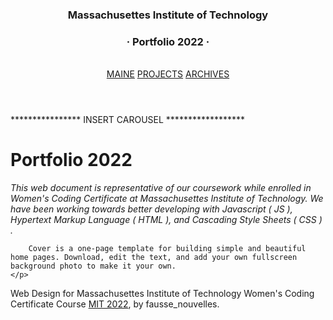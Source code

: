 <html lang="en">
  <body class="text-center">
    <div class="cover-container d-flex w-100 h-100 p-3 mx-auto flex-column">
  <header class="masthead mb-auto">
    <div class="inner">
      <h3 class="masthead-brand">Massachusettes Institute of Technology</h3>
      <h3> · Portfolio 2022 · </h3>
      <br>
      <nav class="nav nav-masthead justify-content-center">
        <a class="nav-link active" href="https://faussenouvelles.github.io/PORTFOLIO.io/">MAINE</a>
        <a class="nav-link" href="https://faussenouvelles.github.io/PROJECTS.io/">PROJECTS</a>
        <a class="nav-link" href="https://faussenouvelles.github.io/ARCHIVES.io/">ARCHIVES</a>
      </nav>
    </div>
  </header>

  <p>**************** INSERT CAROUSEL ******************</p>

  <main role="main" class="inner cover">
    <h1 class="cover-heading">Portfolio 2022</h1>
    <p class="lead">
        <p><em>This web document is representative of our coursework while enrolled in Women's Coding Certificate at Massachusettes Institute of Technology. We have been working towards better developing with Javascript ( JS ), Hypertext Markup Language ( HTML ), and Cascading Style Sheets ( CSS ) .</em></p>



        Cover is a one-page template for building simple and beautiful home pages. Download, edit the text, and add your own fullscreen background photo to make it your own.
    </p>
  </main>

  <footer class="mastfoot mt-auto">
    <div class="inner">
      <p>Web Design for Massachusettes Institute of Technology Women's Coding Certificate Course <a href="https://executive-ed.xpro.mit.edu/professional-certificate-coding-womens-cohort"> MIT 2022</a>, by fausse_nouvelles<a href="https://github.com/faussenouvelles"></a>.</p>
    </div>
  </footer>
</div>
</body>
</html>
